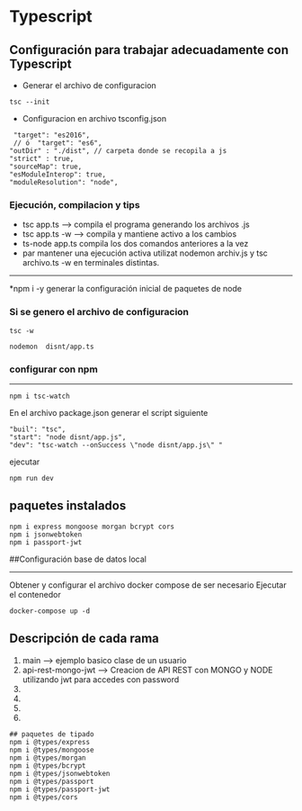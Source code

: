 # Typescript
## Configuración para trabajar adecuadamente con Typescript
- Generar el archivo de configuracion
```
tsc --init
```
- Configuracion en archivo tsconfig.json
```
 "target": "es2016",
 // ó  "target": "es6",
"outDir" : "./dist", // carpeta donde se recopila a js
"strict" : true,
"sourceMap": true,
"esModuleInterop": true,
"moduleResolution": "node",
```
### Ejecución, compilacion y tips

- tsc app.ts --> compila el programa generando los archivos .js
- tsc app.ts -w --> compila y mantiene activo a los cambios
- ts-node app.ts compila los dos comandos anteriores a la vez
- par mantener una ejecución activa utilizat nodemon archiv.js y tsc archivo.ts -w en terminales distintas.
---
\*npm i -y generar la configuración inicial de paquetes de node
### Si se genero el archivo de configuracion
```
tsc -w
```
```
nodemon  disnt/app.ts
```
### configurar con npm
---
```
npm i tsc-watch
```
En el archivo package.json generar el script siguiente
```
"buil": "tsc",
"start": "node disnt/app.js",
"dev": "tsc-watch --onSuccess \"node disnt/app.js\" "
```
ejecutar
```
npm run dev
```
## paquetes instalados

```
npm i express mongoose morgan bcrypt cors
npm i jsonwebtoken
npm i passport-jwt

```
##Configuración base de datos local
*** 
Obtener y configurar el archivo docker compose de ser necesario
Ejecutar el contenedor
```
docker-compose up -d
```
## Descripción de cada rama

1. main --> ejemplo basico clase de un usuario
2. api-rest-mongo-jwt --> Creacion de API REST con MONGO y NODE utilizando jwt para accedes con password
3.
4.
5.
6.
```
## paquetes de tipado
npm i @types/express
npm i @types/mongoose
npm i @types/morgan
npm i @types/bcrypt
npm i @types/jsonwebtoken
npm i @types/passport
npm i @types/passport-jwt
npm i @types/cors

```

